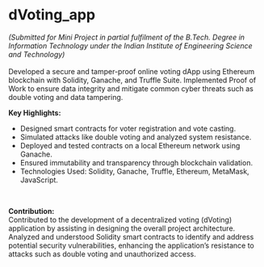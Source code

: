 # dVoting_app
*(Submitted for Mini Project in partial fulfilment of the B.Tech. Degree  in Information Technology under the Indian Institute of Engineering  Science and Technology)* <br>
<br>
Developed a secure and tamper-proof online voting dApp using Ethereum blockchain with Solidity, Ganache, and Truffle Suite. Implemented Proof of Work to ensure data integrity and mitigate common cyber threats such as double voting and data tampering.

**Key Highlights:**
- Designed smart contracts for voter registration and vote casting.
- Simulated attacks like double voting and analyzed system resistance.
- Deployed and tested contracts on a local Ethereum network using Ganache.
- Ensured immutability and transparency through blockchain validation.
- Technologies Used: Solidity, Ganache, Truffle, Ethereum, MetaMask, JavaScript.
<br>

**Contribution:** <br>
Contributed to the development of a decentralized voting (dVoting) application by assisting in designing the overall project architecture. Analyzed and understood Solidity smart contracts to identify and address potential security vulnerabilities, enhancing the application’s resistance to attacks such as double voting and unauthorized access.
